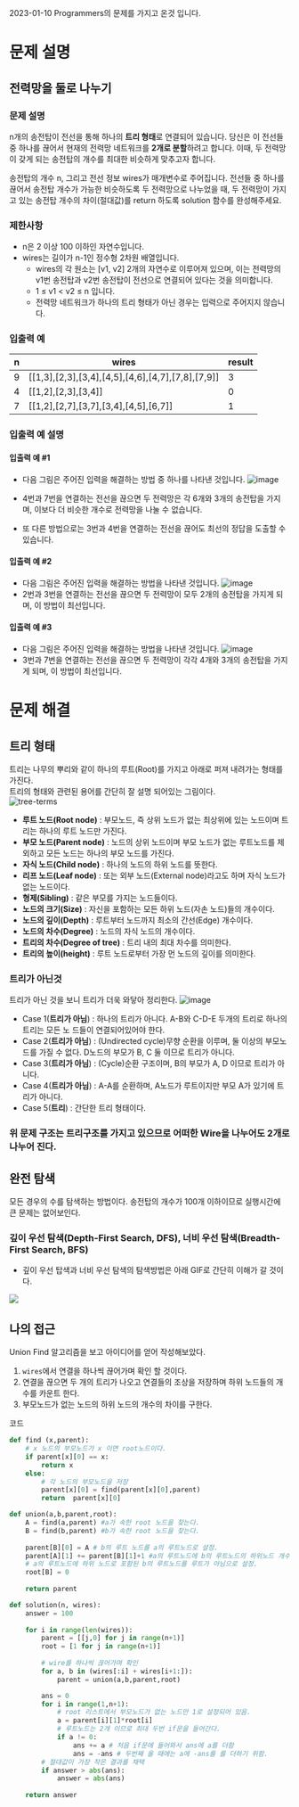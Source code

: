 2023-01-10
Programmers의 문제를 가지고 온것 입니다. 
# 문제 설명

## 전력망을 둘로 나누기
### 문제 설명
n개의 송전탑이 전선을 통해 하나의 **트리 형태**로 연결되어 있습니다. 
당신은 이 전선들 중 하나를 끊어서 현재의 전력망 네트워크를 **2개로 분할**하려고 합니다. 
이때, 두 전력망이 갖게 되는 송전탑의 개수를 최대한 비슷하게 맞추고자 합니다.

송전탑의 개수 n, 그리고 전선 정보 wires가 매개변수로 주어집니다. 
전선들 중 하나를 끊어서 송전탑 개수가 가능한 비슷하도록 두 전력망으로 나누었을 때, 
두 전력망이 가지고 있는 송전탑 개수의 차이(절대값)를 return 하도록 solution 함수를 완성해주세요.

### 제한사항
* n은 2 이상 100 이하인 자연수입니다.  
* wires는 길이가 n-1인 정수형 2차원 배열입니다.
   - wires의 각 원소는 [v1, v2] 2개의 자연수로 이루어져 있으며, 
     이는 전력망의 v1번 송전탑과 v2번 송전탑이 전선으로 연결되어 있다는 것을 의미합니다.
   - 1 ≤ v1 < v2 ≤ n 입니다.
   - 전력망 네트워크가 하나의 트리 형태가 아닌 경우는 입력으로 주어지지 않습니다.

### 입출력 예
|n|wires|result|
|------|---|---|
|9|[[1,3],[2,3],[3,4],[4,5],[4,6],[4,7],[7,8],[7,9]]|3|
|4|[[1,2],[2,3],[3,4]]|0|
|7|[[1,2],[2,7],[3,7],[3,4],[4,5],[6,7]]|1|

### 입출력 예 설명
#### 입출력 예 #1
* 다음 그림은 주어진 입력을 해결하는 방법 중 하나를 나타낸 것입니다.
![image](https://user-images.githubusercontent.com/71332005/211486992-f20a46f6-2d01-4d5c-b1f2-96cf5be6d036.png)

* 4번과 7번을 연결하는 전선을 끊으면 두 전력망은 각 6개와 3개의 송전탑을 가지며, 
  이보다 더 비슷한 개수로 전력망을 나눌 수 없습니다.
* 또 다른 방법으로는 3번과 4번을 연결하는 전선을 끊어도 최선의 정답을 도출할 수 있습니다.

#### 입출력 예 #2
* 다음 그림은 주어진 입력을 해결하는 방법을 나타낸 것입니다.
![image](https://user-images.githubusercontent.com/71332005/211487201-900661b4-f91c-4523-8c88-d483703e3b24.png)
* 2번과 3번을 연결하는 전선을 끊으면 두 전력망이 모두 2개의 송전탑을 가지게 되며, 
  이 방법이 최선입니다.

#### 입출력 예 #3
* 다음 그림은 주어진 입력을 해결하는 방법을 나타낸 것입니다.
![image](https://user-images.githubusercontent.com/71332005/211487305-88e71bd9-6188-4a46-9edb-e89bbe684b7e.png)
* 3번과 7번을 연결하는 전선을 끊으면 두 전력망이 각각 4개와 3개의 송전탑을 가지게 되며, 
  이 방법이 최선입니다.

# 문제 해결
## 트리 형태 
트리는 나무의 뿌리와 같이 하나의 루트(Root)를 가지고 아래로 퍼져 내려가는 형태를 가진다.  
트리의 형태와 관련된 용어를 간단히 잘 설명 되어있는 그림이다.  
![tree-terms](https://user-images.githubusercontent.com/71332005/211489783-01b7d267-8695-4983-978e-e3cb6eb7bda2.png)

* **루트 노드(Root node)** : 부모노드, 즉 상위 노드가 없는 최상위에 있는 노드이며 트리는 하나의 루트 노드만 가진다.
* **부모 노드(Parent node)** : 노드의 상위 노드이며 부모 노드가 없는 루트노드를 제외하고 모든 노드는 하나의 부모 노드를 가진다.
* **자식 노드(Child node)** : 하나의 노드의 하위 노드를 뜻한다.
* **리프 노드(Leaf node)** : 또는 외부 노드(External node)라고도 하며 자식 노드가 없는 노드이다.
* **형제(Sibling)** : 같은 부모를 가지는 노드들이다.
* **노드의 크기(Size)** : 자신을 포함하는 모든 하위 노드(자손 노드)들의 개수이다.
* **노드의 깊이(Depth)** : 루트부터 노드까지 최소의 간선(Edge) 개수이다. 
* **노드의 차수(Degree)** : 노드의 자식 노드의 개수이다. 
* **트리의 차수(Degree of tree)** : 트리 내의 최대 차수를 의미한다.
* **트리의 높이(height)** : 루트 노드로부터 가장 먼 노드의 깊이를 의미한다.

### 트리가 아닌것
트리가 아닌 것을 보니 트리가 더욱 와닿아 정리한다.
![image](https://user-images.githubusercontent.com/71332005/211497930-2a0ea925-f964-4e2b-9e3e-8ece653c93f6.png)
* Case 1(**트리가 아님**) : 하나의 트리가 아니다. A-B와 C-D-E 두개의 트리로 하나의 트리는 모든 노                             드들이 연결되어있어야 한다.
* Case 2(**트리가 아님**) : (Undirected cycle)무향 순환을 이루며, 둘 이상의 부모노드를 가질 수 없다. D노드의 부모가 B, C 둘 이므로 트리가 아니다.
* Case 3(**트리가 아님**) : (Cycle)순환 구조이며, B의 부모가 A, D 이므로 트리가 아니다.
* Case 4(**트리가 아님**) : A-A를 순환하며, A노드가 루트이지만 부모 A가 있기에 트리가 아니다.
* Case 5(**트리**) : 간단한 트리 형태이다.

### 위 문제 구조는 트리구조를 가지고 있으므로 어떠한 Wire을 나누어도 2개로 나누어 진다. 

## 완전 탐색
모든 경우의 수를 탐색하는 방법이다. 송전탑의 개수가 100개 이하이므로 실행시간에 큰 문제는 없어보인다.
### 깊이 우선 탐색(Depth-First Search, DFS), 너비 우선 탐색(Breadth-First Search, BFS)
* 깊이 우선 탑색과 너비 우선 탐색의 탐색방법은 아래 GIF로 간단히 이해가 갈 것이다. 
<img src="https://media.vlpt.us/images/hyehyes/post/06969134-f30c-47ca-a1bd-24449b0ed055/997C3C3E5BD01AF41D.gif">

## 나의 접근 
Union Find 알고리즘을 보고 아이디어를 얻어 작성해보았다. 
1. `wires`에서 연결을 하나씩 끊어가며 확인 할 것이다.  
2. 연결을 끊으면 두 개의 트리가 나오고 연결들의 조상을 저장하며 하위 노드들의 개수를 카운트 한다.
3. 부모노드가 없는 노드의 하위 노드의 개수의 차이를 구한다.

코드 
```python
def find (x,parent):
    # x 노드의 부모노드가 x 이면 root노드이다.
    if parent[x][0] == x:
        return x
    else:
        # 각 노드의 부모노드을 저장
        parent[x][0] = find(parent[x][0],parent)
        return  parent[x][0]

def union(a,b,parent,root):
    A = find(a,parent) #a가 속한 root 노드을 찾는다.
    B = find(b,parent) #b가 속한 root 노드을 찾는다.
    
    parent[B][0] = A # b의 루트 노드를 a의 루트노드로 설정.
    parent[A][1] += parent[B][1]+1 #a의 루트노드에 b의 루트노드의 하위노드 개수를 포함.
    # a의 루트노드에 하위 노드로 포함된 b의 루트노드를 루트가 아님으로 설정.
    root[B] = 0
    
    return parent

def solution(n, wires):
    answer = 100
    
    for i in range(len(wires)):
        parent = [[j,0] for j in range(n+1)]
        root = [1 for j in range(n+1)]
        
        # wire를 하나씩 끊어가며 확인
        for a, b in (wires[:i] + wires[i+1:]):
            parent = union(a,b,parent,root)

        ans = 0
        for i in range(1,n+1):
            # root 리스트에서 부모노드가 없는 노드만 1로 설정되어 있음.
            a = parent[i][1]*root[i]
            # 루트노드는 2개 이므로 최대 두번 if문을 들어간다.
            if a != 0:
                ans += a # 처음 if문에 들어와서 ans에 a를 더함
                ans = -ans # 두번째 올 때에는 a에 -ans를 를 더하기 위함.
        # 절대값이 가장 작은 결과를 채택             
        if answer > abs(ans):
            answer = abs(ans)
            
    return answer                       
```

 
